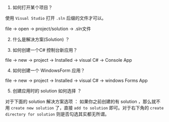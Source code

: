 1. 如何打开某个项目？

使用 ```Visual Studio``` 打开 ```.sln``` 后缀的文件才可以。

file -> open -> project/solution -> .sln文件 

2. 什么是解决方案(Solution) ？  

3. 如何创建一个C# 控制台新应用？

file -> new -> project -> Installed -> visual C# -> Console App

4. 如何创建一个 WindowsForm 应用？

file -> new -> project -> Installed -> visual C# -> windows Forms App

5. 创建应用时的 solution 如何选择 ？

对于下面的 solution 解决方案选项 ： 
如果你之前创建的有 solution ，那么就不用 ```create new solution``` 了，直接 ```add to solution``` 即可。对于右下角的 ```create directory for solution``` 则是否勾选其实都无所谓。